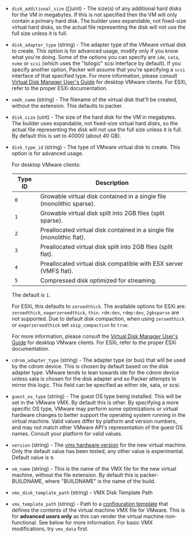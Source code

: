 <!-- Code generated from the comments of the Config struct in builder/vmware/iso/config.go; DO NOT EDIT MANUALLY -->

-   `disk_additional_size` ([]uint) - The size(s) of any additional
    hard disks for the VM in megabytes. If this is not specified then the VM
    will only contain a primary hard disk. The builder uses expandable, not
    fixed-size virtual hard disks, so the actual file representing the disk will
    not use the full size unless it is full.
    
-   `disk_adapter_type` (string) - The adapter type of the VMware virtual disk to create. This option is
    for advanced usage, modify only if you know what you're doing. Some of
    the options you can specify are `ide`, `sata`, `nvme` or `scsi` (which
    uses the "lsilogic" scsi interface by default). If you specify another
    option, Packer will assume that you're specifying a `scsi` interface of
    that specified type. For more information, please consult [Virtual Disk
    Manager User's Guide](http://www.vmware.com/pdf/VirtualDiskManager.pdf)
    for desktop VMware clients. For ESXi, refer to the proper ESXi
    documentation.
    
-   `vmdk_name` (string) - The filename of the virtual disk that'll be created,
    without the extension. This defaults to packer.
    
-   `disk_size` (uint) - The size of the hard disk for the VM in megabytes.
    The builder uses expandable, not fixed-size virtual hard disks, so the
    actual file representing the disk will not use the full size unless it
    is full. By default this is set to 40000 (about 40 GB).
    
-   `disk_type_id` (string) - The type of VMware virtual disk to create. This
    option is for advanced usage.
    
      For desktop VMware clients:
    
      Type ID | Description
      ------- | ---
      `0`     | Growable virtual disk contained in a single file (monolithic sparse).
      `1`     | Growable virtual disk split into 2GB files (split sparse).
      `2`     | Preallocated virtual disk contained in a single file (monolithic flat).
      `3`     | Preallocated virtual disk split into 2GB files (split flat).
      `4`     | Preallocated virtual disk compatible with ESX server (VMFS flat).
      `5`     | Compressed disk optimized for streaming.
    
      The default is `1`.
    
      For ESXi, this defaults to `zeroedthick`. The available options for ESXi
      are: `zeroedthick`, `eagerzeroedthick`, `thin`. `rdm:dev`, `rdmp:dev`,
      `2gbsparse` are not supported. Due to default disk compaction, when using
      `zeroedthick` or `eagerzeroedthick` set `skip_compaction` to `true`.
    
      For more information, please consult the [Virtual Disk Manager User's
      Guide](https://www.vmware.com/pdf/VirtualDiskManager.pdf) for desktop
      VMware clients. For ESXi, refer to the proper ESXi documentation.
    
-   `cdrom_adapter_type` (string) - The adapter type (or bus) that will be used
    by the cdrom device. This is chosen by default based on the disk adapter
    type. VMware tends to lean towards ide for the cdrom device unless
    sata is chosen for the disk adapter and so Packer attempts to mirror
    this logic. This field can be specified as either ide, sata, or scsi.
    
-   `guest_os_type` (string) - The guest OS type being installed. This will be
    set in the VMware VMX. By default this is other. By specifying a more
    specific OS type, VMware may perform some optimizations or virtual hardware
    changes to better support the operating system running in the
    virtual machine. Valid values differ by platform and version numbers, and may
    not match other VMware API's representation of the guest OS names. Consult your
    platform for valid values.
    
-   `version` (string) - The [vmx hardware
    version](http://kb.vmware.com/selfservice/microsites/search.do?language=en_US&cmd=displayKC&externalId=1003746)
    for the new virtual machine. Only the default value has been tested, any
    other value is experimental. Default value is `9`.
    
-   `vm_name` (string) - This is the name of the VMX file for the new virtual
    machine, without the file extension. By default this is packer-BUILDNAME,
    where "BUILDNAME" is the name of the build.
    
-   `vmx_disk_template_path` (string) - VMX Disk Template Path
-   `vmx_template_path` (string) - Path to a [configuration template](/docs/templates/engine.html) that
    defines the contents of the virtual machine VMX file for VMware. This is
    for **advanced users only** as this can render the virtual machine
    non-functional. See below for more information. For basic VMX
    modifications, try `vmx_data` first.
    